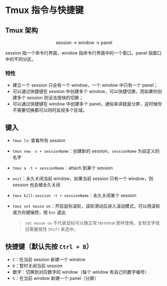 # Tmux 指令与快捷键

## Tmux 架构

<center>

session -> window -> panel
</center>

session 指一个命令行界面，window 指命令行界面中的一个窗口，panel 指窗口中的不同分区。

### 特性

- 建立一个 session 只会有一个 window，一个 window 中只有一个 panel；
- 可以通过快捷键在 session 中创建多个 window，可以快捷切换，而如果你创建多个 session 则没法很快的切换；
- 可以通过快捷键在 window 中创建多个 panel，通俗来讲就是分屏，这时候你不需要切换都可以同时监视多个区域。

## 键入

- `tmux ls`: 查看所有 session
- `tmux new -s + sessionName`：创建新的 session，`sessionName` 为自定义的名字
- `tmux a -t + sessionName`：attach 到某个 session
- `exit`：永久关闭当前 window，如果当前 session 只有一个 window，则 session 也会被永久关闭
- `tmux kill-session -t + sessionName`：永久关闭某个 session
- `tmux set mouse on`：开启鼠标滚轮，滚轮滑动后进入滚动模式，可以用滚轮或方向键操控，按 `Esc` 退出

    > `set mouse on` 不代表鼠标可以像正常 terminal 那样使用，复制文字依旧需要按住 `Shift` 来选中。

## 快捷键（默认先按 `Ctrl + B`）

- `C`：在当前 session 新建一个 window
- `D`：暂时关闭当前 session
- 数字：切换到对应数字的 window（每个 window 有自己的数字编号）
- `%`：在当前 window 新建一个 panel（分屏）